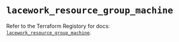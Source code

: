 # `lacework_resource_group_machine`

Refer to the Terraform Registory for docs: [`lacework_resource_group_machine`](https://registry.terraform.io/providers/lacework/lacework/1.15.0/docs/resources/resource_group_machine).
